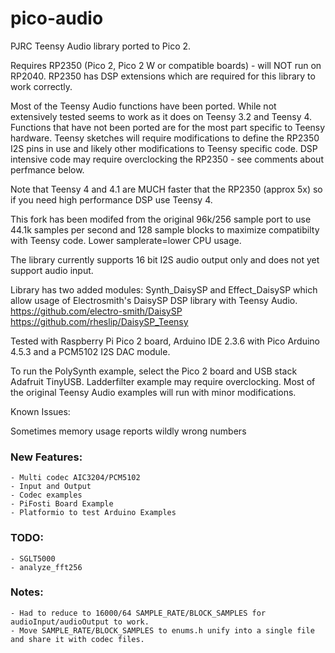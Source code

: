 # pico-audio

PJRC Teensy Audio library ported to Pico 2.

Requires RP2350 (Pico 2, Pico 2 W or compatible boards) - will NOT run on RP2040. RP2350 has DSP extensions which are required for this library to work correctly.

Most of the Teensy Audio functions have been ported. While not extensively tested seems to work as it does on Teensy 3.2 and Teensy 4. Functions that have not been ported are for the most part specific to Teensy hardware. Teensy sketches will require modifications to define the RP2350 I2S pins in use and likely other modifications to Teensy specific code. DSP intensive code may require overclocking the RP2350 - see comments about perfmance below.

Note that Teensy 4 and 4.1 are MUCH faster that the RP2350 (approx 5x) so if you need high performance DSP use Teensy 4.

This fork has been modifed from the original 96k/256 sample port to use 44.1k samples per second and 128 sample blocks to maximize compatibilty with Teensy code. Lower samplerate=lower CPU usage.

The library currently supports 16 bit I2S audio output only and does not yet support audio input.

Library has two added modules: Synth_DaisySP and Effect_DaisySP which allow usage of Electrosmith's DaisySP DSP library with Teensy Audio. 
https://github.com/electro-smith/DaisySP
https://github.com/rheslip/DaisySP_Teensy


Tested with Raspberry Pi Pico 2 board, Arduino IDE 2.3.6 with Pico Arduino 4.5.3 and a PCM5102 I2S DAC module.

To run the PolySynth example, select the Pico 2 board and USB stack Adafruit TinyUSB. Ladderfilter example may require overclocking. Most of the original Teensy Audio examples will run with minor modifications.

Known Issues:

Sometimes memory usage reports wildly wrong numbers

### New Features:
    - Multi codec AIC3204/PCM5102
    - Input and Output
    - Codec examples
    - PiFosti Board Example
    - Platformio to test Arduino Examples

### TODO:
    - SGLT5000
    - analyze_fft256

### Notes:
    - Had to reduce to 16000/64 SAMPLE_RATE/BLOCK_SAMPLES for audioInput/audioOutput to work.
    - Move SAMPLE_RATE/BLOCK_SAMPLES to enums.h unify into a single file and share it with codec files.